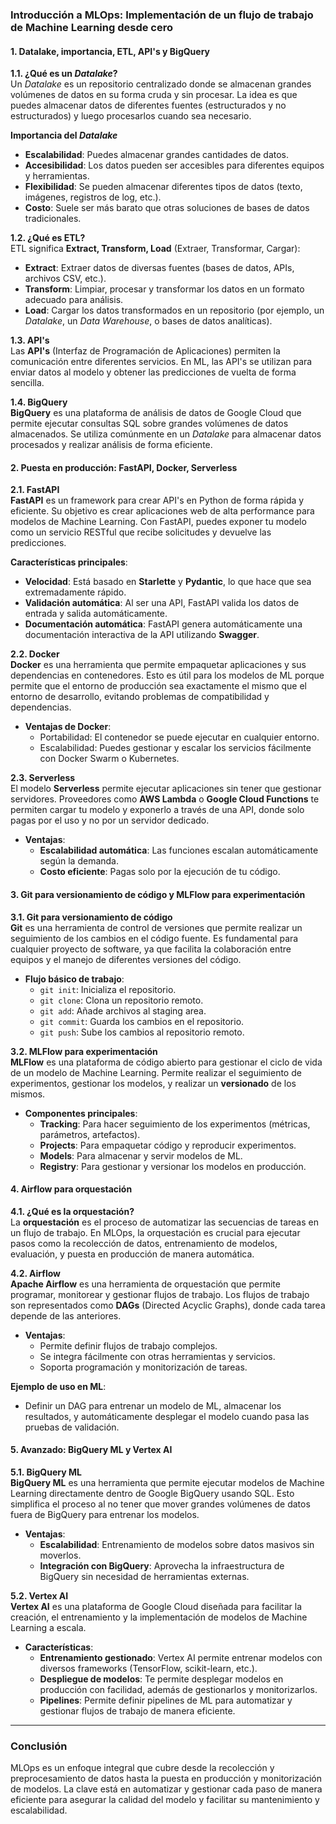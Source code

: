 ### Introducción a MLOps: Implementación de un flujo de trabajo de Machine Learning desde cero

#### 1. **Datalake, importancia, ETL, API's y BigQuery**

**1.1. ¿Qué es un *Datalake*?**  
Un *Datalake* es un repositorio centralizado donde se almacenan grandes volúmenes de datos en su forma cruda y sin procesar. La idea es que puedes almacenar datos de diferentes fuentes (estructurados y no estructurados) y luego procesarlos cuando sea necesario.

**Importancia del *Datalake***  
- **Escalabilidad**: Puedes almacenar grandes cantidades de datos.
- **Accesibilidad**: Los datos pueden ser accesibles para diferentes equipos y herramientas.
- **Flexibilidad**: Se pueden almacenar diferentes tipos de datos (texto, imágenes, registros de log, etc.).
- **Costo**: Suele ser más barato que otras soluciones de bases de datos tradicionales.

**1.2. ¿Qué es ETL?**  
ETL significa **Extract, Transform, Load** (Extraer, Transformar, Cargar):
- **Extract**: Extraer datos de diversas fuentes (bases de datos, APIs, archivos CSV, etc.).
- **Transform**: Limpiar, procesar y transformar los datos en un formato adecuado para análisis.
- **Load**: Cargar los datos transformados en un repositorio (por ejemplo, un *Datalake*, un *Data Warehouse*, o bases de datos analíticas).

**1.3. API's**  
Las **API's** (Interfaz de Programación de Aplicaciones) permiten la comunicación entre diferentes servicios. En ML, las API's se utilizan para enviar datos al modelo y obtener las predicciones de vuelta de forma sencilla.

**1.4. BigQuery**  
**BigQuery** es una plataforma de análisis de datos de Google Cloud que permite ejecutar consultas SQL sobre grandes volúmenes de datos almacenados. Se utiliza comúnmente en un *Datalake* para almacenar datos procesados y realizar análisis de forma eficiente.

#### 2. **Puesta en producción: FastAPI, Docker, Serverless**

**2.1. FastAPI**  
**FastAPI** es un framework para crear API's en Python de forma rápida y eficiente. Su objetivo es crear aplicaciones web de alta performance para modelos de Machine Learning. Con FastAPI, puedes exponer tu modelo como un servicio RESTful que recibe solicitudes y devuelve las predicciones.

**Características principales**:
- **Velocidad**: Está basado en **Starlette** y **Pydantic**, lo que hace que sea extremadamente rápido.
- **Validación automática**: Al ser una API, FastAPI valida los datos de entrada y salida automáticamente.
- **Documentación automática**: FastAPI genera automáticamente una documentación interactiva de la API utilizando **Swagger**.

**2.2. Docker**  
**Docker** es una herramienta que permite empaquetar aplicaciones y sus dependencias en contenedores. Esto es útil para los modelos de ML porque permite que el entorno de producción sea exactamente el mismo que el entorno de desarrollo, evitando problemas de compatibilidad y dependencias.

- **Ventajas de Docker**:
  - Portabilidad: El contenedor se puede ejecutar en cualquier entorno.
  - Escalabilidad: Puedes gestionar y escalar los servicios fácilmente con Docker Swarm o Kubernetes.

**2.3. Serverless**  
El modelo **Serverless** permite ejecutar aplicaciones sin tener que gestionar servidores. Proveedores como **AWS Lambda** o **Google Cloud Functions** te permiten cargar tu modelo y exponerlo a través de una API, donde solo pagas por el uso y no por un servidor dedicado.

- **Ventajas**:
  - **Escalabilidad automática**: Las funciones escalan automáticamente según la demanda.
  - **Costo eficiente**: Pagas solo por la ejecución de tu código.

#### 3. **Git para versionamiento de código y MLFlow para experimentación**

**3.1. Git para versionamiento de código**  
**Git** es una herramienta de control de versiones que permite realizar un seguimiento de los cambios en el código fuente. Es fundamental para cualquier proyecto de software, ya que facilita la colaboración entre equipos y el manejo de diferentes versiones del código.

- **Flujo básico de trabajo**:
  - `git init`: Inicializa el repositorio.
  - `git clone`: Clona un repositorio remoto.
  - `git add`: Añade archivos al staging area.
  - `git commit`: Guarda los cambios en el repositorio.
  - `git push`: Sube los cambios al repositorio remoto.

**3.2. MLFlow para experimentación**  
**MLFlow** es una plataforma de código abierto para gestionar el ciclo de vida de un modelo de Machine Learning. Permite realizar el seguimiento de experimentos, gestionar los modelos, y realizar un **versionado** de los mismos.

- **Componentes principales**:
  - **Tracking**: Para hacer seguimiento de los experimentos (métricas, parámetros, artefactos).
  - **Projects**: Para empaquetar código y reproducir experimentos.
  - **Models**: Para almacenar y servir modelos de ML.
  - **Registry**: Para gestionar y versionar los modelos en producción.

#### 4. **Airflow para orquestación**

**4.1. ¿Qué es la orquestación?**  
La **orquestación** es el proceso de automatizar las secuencias de tareas en un flujo de trabajo. En MLOps, la orquestación es crucial para ejecutar pasos como la recolección de datos, entrenamiento de modelos, evaluación, y puesta en producción de manera automática.

**4.2. Airflow**  
**Apache Airflow** es una herramienta de orquestación que permite programar, monitorear y gestionar flujos de trabajo. Los flujos de trabajo son representados como **DAGs** (Directed Acyclic Graphs), donde cada tarea depende de las anteriores.

- **Ventajas**:
  - Permite definir flujos de trabajo complejos.
  - Se integra fácilmente con otras herramientas y servicios.
  - Soporta programación y monitorización de tareas.

**Ejemplo de uso en ML**: 
- Definir un DAG para entrenar un modelo de ML, almacenar los resultados, y automáticamente desplegar el modelo cuando pasa las pruebas de validación.

#### 5. **Avanzado: BigQuery ML y Vertex AI**

**5.1. BigQuery ML**  
**BigQuery ML** es una herramienta que permite ejecutar modelos de Machine Learning directamente dentro de Google BigQuery usando SQL. Esto simplifica el proceso al no tener que mover grandes volúmenes de datos fuera de BigQuery para entrenar los modelos.

- **Ventajas**:
  - **Escalabilidad**: Entrenamiento de modelos sobre datos masivos sin moverlos.
  - **Integración con BigQuery**: Aprovecha la infraestructura de BigQuery sin necesidad de herramientas externas.

**5.2. Vertex AI**  
**Vertex AI** es una plataforma de Google Cloud diseñada para facilitar la creación, el entrenamiento y la implementación de modelos de Machine Learning a escala.

- **Características**:
  - **Entrenamiento gestionado**: Vertex AI permite entrenar modelos con diversos frameworks (TensorFlow, scikit-learn, etc.).
  - **Despliegue de modelos**: Te permite desplegar modelos en producción con facilidad, además de gestionarlos y monitorizarlos.
  - **Pipelines**: Permite definir pipelines de ML para automatizar y gestionar flujos de trabajo de manera eficiente.

---

### Conclusión

MLOps es un enfoque integral que cubre desde la recolección y preprocesamiento de datos hasta la puesta en producción y monitorización de modelos. La clave está en automatizar y gestionar cada paso de manera eficiente para asegurar la calidad del modelo y facilitar su mantenimiento y escalabilidad.
